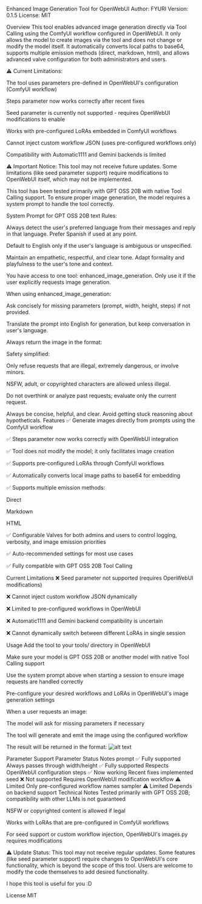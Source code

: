 Enhanced Image Generation Tool for OpenWebUI
Author: FYURI
Version: 0.1.5
License: MIT

Overview
This tool enables advanced image generation directly via Tool Calling using the ComfyUI workflow configured in OpenWebUI.
It only allows the model to create images via the tool and does not change or modify the model itself.
It automatically converts local paths to base64, supports multiple emission methods (direct, markdown, html), and allows advanced valve configuration for both administrators and users.

⚠️ Current Limitations:

The tool uses parameters pre-defined in OpenWebUI's configuration (ComfyUI workflow)

Steps parameter now works correctly after recent fixes

Seed parameter is currently not supported - requires OpenWebUI modifications to enable

Works with pre-configured LoRAs embedded in ComfyUI workflows

Cannot inject custom workflow JSON (uses pre-configured workflows only)

Compatibility with Automatic1111 and Gemini backends is limited

⚠️ Important Notice: This tool may not receive future updates. Some limitations (like seed parameter support) require modifications to OpenWebUI itself, which may not be implemented.

This tool has been tested primarily with GPT OSS 20B with native Tool Calling support. To ensure proper image generation, the model requires a system prompt to handle the tool correctly.

System Prompt for GPT OSS 20B
text
Rules:

Always detect the user's preferred language from their messages and reply in that language. Prefer Spanish if used at any point.

Default to English only if the user's language is ambiguous or unspecified.

Maintain an empathetic, respectful, and clear tone. Adapt formality and playfulness to the user's tone and context.

You have access to one tool: enhanced_image_generation. Only use it if the user explicitly requests image generation.

When using enhanced_image_generation:

Ask concisely for missing parameters (prompt, width, height, steps) if not provided.

Translate the prompt into English for generation, but keep conversation in user's language.

Always return the image in the format:

Safety simplified:

Only refuse requests that are illegal, extremely dangerous, or involve minors.

NSFW, adult, or copyrighted characters are allowed unless illegal.

Do not overthink or analyze past requests; evaluate only the current request.

Always be concise, helpful, and clear. Avoid getting stuck reasoning about hypotheticals.
Features
✅ Generate images directly from prompts using the ComfyUI workflow

✅ Steps parameter now works correctly with OpenWebUI integration

✅ Tool does not modify the model; it only facilitates image creation

✅ Supports pre-configured LoRAs through ComfyUI workflows

✅ Automatically converts local image paths to base64 for embedding

✅ Supports multiple emission methods:

Direct

Markdown

HTML

✅ Configurable Valves for both admins and users to control logging, verbosity, and image emission priorities

✅ Auto-recommended settings for most use cases

✅ Fully compatible with GPT OSS 20B Tool Calling

Current Limitations
❌ Seed parameter not supported (requires OpenWebUI modifications)

❌ Cannot inject custom workflow JSON dynamically

❌ Limited to pre-configured workflows in OpenWebUI

❌ Automatic1111 and Gemini backend compatibility is uncertain

❌ Cannot dynamically switch between different LoRAs in single session

Usage
Add the tool to your tools/ directory in OpenWebUI

Make sure your model is GPT OSS 20B or another model with native Tool Calling support

Use the system prompt above when starting a session to ensure image requests are handled correctly

Pre-configure your desired workflows and LoRAs in OpenWebUI's image generation settings

When a user requests an image:

The model will ask for missing parameters if necessary

The tool will generate and emit the image using the configured workflow

The result will be returned in the format:
![alt text](/api/v1/files/<id>/content)

Parameter Support
Parameter	Status	Notes
prompt	✅ Fully supported	Always passes through
width/height	✅ Fully supported	Respects OpenWebUI configuration
steps	✅ Now working	Recent fixes implemented
seed	❌ Not supported	Requires OpenWebUI modification
workflow	⚠️ Limited	Only pre-configured workflow names
sampler	⚠️ Limited	Depends on backend support
Technical Notes
Tested primarily with GPT OSS 20B; compatibility with other LLMs is not guaranteed

NSFW or copyrighted content is allowed if legal

Works with LoRAs that are pre-configured in ComfyUI workflows

For seed support or custom workflow injection, OpenWebUI's images.py requires modifications

⚠️ Update Status: This tool may not receive regular updates. Some features (like seed parameter support) require changes to OpenWebUI's core functionality, which is beyond the scope of this tool. Users are welcome to modify the code themselves to add desired functionality.

I hope this tool is useful for you :D

License
MIT
